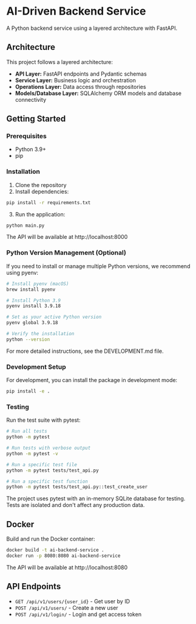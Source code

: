 # AI-Driven Backend Service

A Python backend service using a layered architecture with FastAPI.

## Architecture

This project follows a layered architecture:

- **API Layer:** FastAPI endpoints and Pydantic schemas
- **Service Layer:** Business logic and orchestration
- **Operations Layer:** Data access through repositories
- **Models/Database Layer:** SQLAlchemy ORM models and database connectivity

## Getting Started

### Prerequisites

- Python 3.9+
- pip

### Installation

1. Clone the repository
2. Install dependencies:

```bash
pip install -r requirements.txt
```

3. Run the application:

```bash
python main.py
```

The API will be available at http://localhost:8000

### Python Version Management (Optional)

If you need to install or manage multiple Python versions, we recommend using pyenv:

```bash
# Install pyenv (macOS)
brew install pyenv

# Install Python 3.9
pyenv install 3.9.18

# Set as your active Python version
pyenv global 3.9.18

# Verify the installation
python --version
```

For more detailed instructions, see the DEVELOPMENT.md file.

### Development Setup

For development, you can install the package in development mode:

```bash
pip install -e .
```

### Testing

Run the test suite with pytest:

```bash
# Run all tests
python -m pytest

# Run tests with verbose output
python -m pytest -v

# Run a specific test file
python -m pytest tests/test_api.py

# Run a specific test function
python -m pytest tests/test_api.py::test_create_user
```

The project uses pytest with an in-memory SQLite database for testing. Tests are isolated and don't affect any production data.

## Docker

Build and run the Docker container:

```bash
docker build -t ai-backend-service .
docker run -p 8080:8080 ai-backend-service
```

The API will be available at http://localhost:8080

## API Endpoints

- `GET /api/v1/users/{user_id}` - Get user by ID
- `POST /api/v1/users/` - Create a new user
- `POST /api/v1/login/` - Login and get access token
